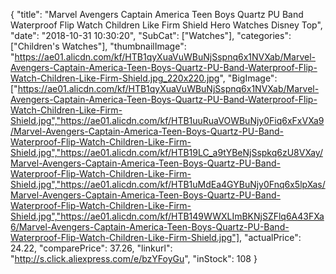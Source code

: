 {
	"title": "Marvel Avengers Captain America Teen Boys Quartz PU Band Waterproof Flip Watch Children Like Firm Shield Hero Watches Disney Top",
	"date": "2018-10-31 10:30:20",
	"SubCat": ["Watches"],
	"categories": ["Children's Watches"],
	"thumbnailImage": "https://ae01.alicdn.com/kf/HTB1qyXuaVuWBuNjSspnq6x1NVXab/Marvel-Avengers-Captain-America-Teen-Boys-Quartz-PU-Band-Waterproof-Flip-Watch-Children-Like-Firm-Shield.jpg_220x220.jpg",
	"BigImage": ["https://ae01.alicdn.com/kf/HTB1qyXuaVuWBuNjSspnq6x1NVXab/Marvel-Avengers-Captain-America-Teen-Boys-Quartz-PU-Band-Waterproof-Flip-Watch-Children-Like-Firm-Shield.jpg","https://ae01.alicdn.com/kf/HTB1uuRuaVOWBuNjy0Fiq6xFxVXa9/Marvel-Avengers-Captain-America-Teen-Boys-Quartz-PU-Band-Waterproof-Flip-Watch-Children-Like-Firm-Shield.jpg","https://ae01.alicdn.com/kf/HTB19LC_a9tYBeNjSspkq6zU8VXay/Marvel-Avengers-Captain-America-Teen-Boys-Quartz-PU-Band-Waterproof-Flip-Watch-Children-Like-Firm-Shield.jpg","https://ae01.alicdn.com/kf/HTB1uMdEa4GYBuNjy0Fnq6x5lpXas/Marvel-Avengers-Captain-America-Teen-Boys-Quartz-PU-Band-Waterproof-Flip-Watch-Children-Like-Firm-Shield.jpg","https://ae01.alicdn.com/kf/HTB149WWXLImBKNjSZFlq6A43FXa6/Marvel-Avengers-Captain-America-Teen-Boys-Quartz-PU-Band-Waterproof-Flip-Watch-Children-Like-Firm-Shield.jpg"],
	"actualPrice": 24.22,
	"comparePrice": 37.26,
	"linkurl": "http://s.click.aliexpress.com/e/bzYFoyGu",
	"inStock": 108
}
